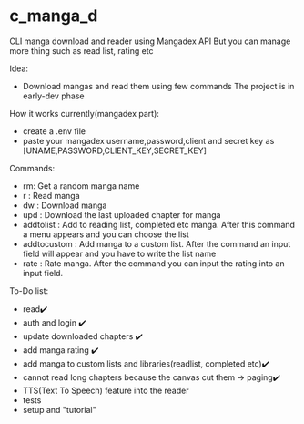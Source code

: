 # c_manga_d

CLI manga download and reader using Mangadex API
But you can manage more thing such as read list, rating etc


Idea:
  - Download mangas and read them using few commands
The project is in early-dev phase

How it works currently(mangadex part):
  - create a .env file
  - paste your mangadex username,password,client and secret key as [UNAME,PASSWORD,CLIENT_KEY,SECRET_KEY]

Commands:
 - rm: Get a random manga name
 - r <name>: Read <name> manga
 - dw <name>: Download <name> manga
 - upd <name>: Download the last uploaded chapter for <name> manga
 - addtolist <name>: Add to reading list, completed etc <name> manga. After this command a menu appears and you can choose the list
 - addtocustom <name>: Add <name> manga to a custom list. After the command an input field will appear and you have to write the list name
 - rate <name>: Rate <name> manga. After the command you can input the rating into an input field. 

To-Do list:
 - read✔️
 - auth and login ✔️
 - update downloaded chapters ✔️
 - add manga rating ✔️
 - add manga to custom lists and libraries(readlist, completed etc)✔️
 - cannot read long chapters because the canvas cut them -> paging✔️
 - TTS(Text To Speech) feature into the reader
 - tests
 - setup and "tutorial"
